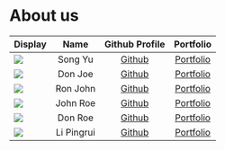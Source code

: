 # About us

Display | Name | Github Profile | Portfolio 
--------|:----:|:--------------:|:---------:
![](https://avatars.githubusercontent.com/u/55625337?s=460&u=8cf010d3f5099773aec99b0ebe41c4902552a392&v=4) | Song Yu | [Github](https://github.com/Song0180) | [Portfolio](https://song0180.github.io/Daniel-s-Portfolio/)
![](https://via.placeholder.com/100.png?text=Photo) | Don Joe | [Github](https://github.com/) | [Portfolio](docs/team/johndoe.md)
![](https://via.placeholder.com/100.png?text=Photo) | Ron John | [Github](https://github.com/) | [Portfolio](docs/team/johndoe.md)
![](https://via.placeholder.com/100.png?text=Photo) | John Roe | [Github](https://github.com/) | [Portfolio](docs/team/johndoe.md)
![](https://via.placeholder.com/100.png?text=Photo) | Don Roe | [Github](https://github.com/) | [Portfolio](docs/team/johndoe.md)
![](https://via.placeholder.com/100.png?text=Photo) | Li Pingrui | [Github](https://github.com/) | [Portfolio](docs/team/johndoe.md)
